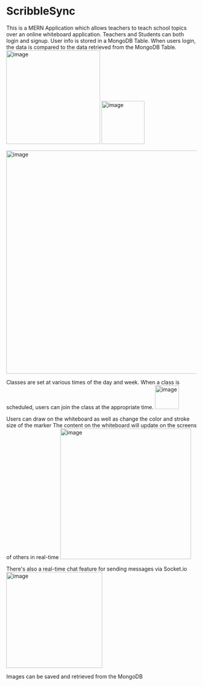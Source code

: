 # ScribbleSync 
 
This is a MERN Application which allows teachers to teach school topics over an online whiteboard application. 
Teachers and Students can both login and signup. User info is stored in a MongoDB Table. When users login, the data is compared to the data retrieved from the MongoDB Table. 
<img width="248" alt="image" src="https://github.com/IshanPhadte776/ChatBot/assets/86078773/d7eae9ce-43fc-4b53-b98b-874f24819314">
<img width="114" alt="image" src="https://github.com/IshanPhadte776/ChatBot/assets/86078773/34ec1965-2853-41ca-a91f-f31d0f1e20f4">

<img width="591" alt="image" src="https://github.com/IshanPhadte776/ChatBot/assets/86078773/6e49c4c1-a560-4697-9a18-84534180f267">

Classes are set at various times of the day and week. When a class is scheduled, users can join the class at the appropriate time. 
<img width="63" alt="image" src="https://github.com/IshanPhadte776/ChatBot/assets/86078773/c0a854b9-ad45-4158-b2aa-1e11babef726">

Users can draw on the whiteboard as well as change the color and stroke size of the marker
The content on the whiteboard will update on the screens of others in real-time 
<img width="346" alt="image" src="https://github.com/IshanPhadte776/ChatBot/assets/86078773/123ce64c-f205-4db6-9dbd-f1d9a52451b0">


There's also a real-time chat feature for sending messages via Socket.io 
<img width="254" alt="image" src="https://github.com/IshanPhadte776/ChatBot/assets/86078773/ee355e3b-5285-4299-b278-12cb790da274">

Images can be saved and retrieved from the MongoDB
